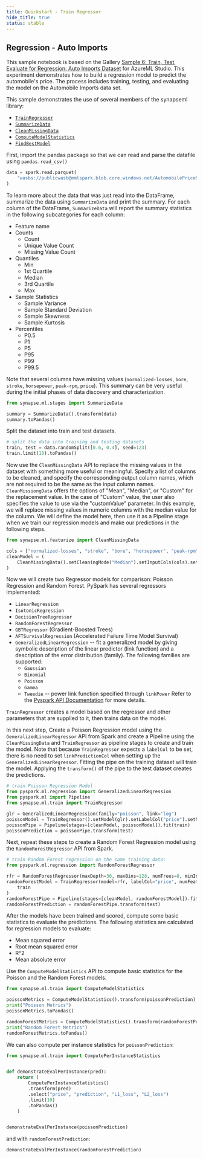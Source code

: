 ```yaml
---
title: Quickstart - Train Regressor
hide_title: true
status: stable
---
```

## Regression - Auto Imports

This sample notebook is based on the Gallery [Sample 6: Train, Test, Evaluate
for Regression: Auto Imports
Dataset](https://gallery.cortanaintelligence.com/Experiment/670fbfc40c4f44438bfe72e47432ae7a)
for AzureML Studio.  This experiment demonstrates how to build a regression
model to predict the automobile's price.  The process includes training, testing,
and evaluating the model on the Automobile Imports data set.

This sample demonstrates the use of several members of the synapseml library:
- [`TrainRegressor`
  ](https://mmlspark.blob.core.windows.net/docs/1.1.0/pyspark/synapse.ml.train.html?#module-synapse.ml.train.TrainRegressor)
- [`SummarizeData`
  ](https://mmlspark.blob.core.windows.net/docs/1.1.0/pyspark/synapse.ml.stages.html?#module-synapse.ml.stages.SummarizeData)
- [`CleanMissingData`
  ](https://mmlspark.blob.core.windows.net/docs/1.1.0/pyspark/synapse.ml.featurize.html?#module-synapse.ml.featurize.CleanMissingData)
- [`ComputeModelStatistics`
  ](https://mmlspark.blob.core.windows.net/docs/1.1.0/pyspark/synapse.ml.train.html?#module-synapse.ml.train.ComputeModelStatistics)
- [`FindBestModel`
  ](https://mmlspark.blob.core.windows.net/docs/1.1.0/pyspark/synapse.ml.automl.html?#module-synapse.ml.automl.FindBestModel)

First, import the pandas package so that we can read and parse the datafile
using `pandas.read_csv()`


```python
data = spark.read.parquet(
    "wasbs://publicwasb@mmlspark.blob.core.windows.net/AutomobilePriceRaw.parquet"
)
```

To learn more about the data that was just read into the DataFrame,
summarize the data using `SummarizeData` and print the summary.  For each
column of the DataFrame, `SummarizeData` will report the summary statistics
in the following subcategories for each column:
* Feature name
* Counts
  - Count
  - Unique Value Count
  - Missing Value Count
* Quantiles
  - Min
  - 1st Quartile
  - Median
  - 3rd Quartile
  - Max
* Sample Statistics
  - Sample Variance
  - Sample Standard Deviation
  - Sample Skewness
  - Sample Kurtosis
* Percentiles
  - P0.5
  - P1
  - P5
  - P95
  - P99
  - P99.5

Note that several columns have missing values (`normalized-losses`, `bore`,
`stroke`, `horsepower`, `peak-rpm`, `price`).  This summary can be very
useful during the initial phases of data discovery and characterization.


```python
from synapse.ml.stages import SummarizeData

summary = SummarizeData().transform(data)
summary.toPandas()
```

Split the dataset into train and test datasets.


```python
# split the data into training and testing datasets
train, test = data.randomSplit([0.6, 0.4], seed=123)
train.limit(10).toPandas()
```

Now use the `CleanMissingData` API to replace the missing values in the
dataset with something more useful or meaningful.  Specify a list of columns
to be cleaned, and specify the corresponding output column names, which are
not required to be the same as the input column names. `CleanMissiongData`
offers the options of "Mean", "Median", or "Custom" for the replacement
value.  In the case of "Custom" value, the user also specifies the value to
use via the "customValue" parameter.  In this example, we will replace
missing values in numeric columns with the median value for the column.  We
will define the model here, then use it as a Pipeline stage when we train our
regression models and make our predictions in the following steps.


```python
from synapse.ml.featurize import CleanMissingData

cols = ["normalized-losses", "stroke", "bore", "horsepower", "peak-rpm", "price"]
cleanModel = (
    CleanMissingData().setCleaningMode("Median").setInputCols(cols).setOutputCols(cols)
)
```

Now we will create two Regressor models for comparison: Poisson Regression
and Random Forest.  PySpark has several regressors implemented:
* `LinearRegression`
* `IsotonicRegression`
* `DecisionTreeRegressor`
* `RandomForestRegressor`
* `GBTRegressor` (Gradient-Boosted Trees)
* `AFTSurvivalRegression` (Accelerated Failure Time Model Survival)
* `GeneralizedLinearRegression` -- fit a generalized model by giving symbolic
  description of the linear predictor (link function) and a description of the
  error distribution (family).  The following families are supported:
  - `Gaussian`
  - `Binomial`
  - `Poisson`
  - `Gamma`
  - `Tweedie` -- power link function specified through `linkPower`
Refer to the
[Pyspark API Documentation](http://spark.apache.org/docs/latest/api/python/)
for more details.

`TrainRegressor` creates a model based on the regressor and other parameters
that are supplied to it, then trains data on the model.

In this next step, Create a Poisson Regression model using the
`GeneralizedLinearRegressor` API from Spark and create a Pipeline using the
`CleanMissingData` and `TrainRegressor` as pipeline stages to create and
train the model.  Note that because `TrainRegressor` expects a `labelCol` to
be set, there is no need to set `linkPredictionCol` when setting up the
`GeneralizedLinearRegressor`.  Fitting the pipe on the training dataset will
train the model.  Applying the `transform()` of the pipe to the test dataset
creates the predictions.


```python
# train Poisson Regression Model
from pyspark.ml.regression import GeneralizedLinearRegression
from pyspark.ml import Pipeline
from synapse.ml.train import TrainRegressor

glr = GeneralizedLinearRegression(family="poisson", link="log")
poissonModel = TrainRegressor().setModel(glr).setLabelCol("price").setNumFeatures(256)
poissonPipe = Pipeline(stages=[cleanModel, poissonModel]).fit(train)
poissonPrediction = poissonPipe.transform(test)
```

Next, repeat these steps to create a Random Forest Regression model using the
`RandomRorestRegressor` API from Spark.


```python
# train Random Forest regression on the same training data:
from pyspark.ml.regression import RandomForestRegressor

rfr = RandomForestRegressor(maxDepth=30, maxBins=128, numTrees=8, minInstancesPerNode=1)
randomForestModel = TrainRegressor(model=rfr, labelCol="price", numFeatures=256).fit(
    train
)
randomForestPipe = Pipeline(stages=[cleanModel, randomForestModel]).fit(train)
randomForestPrediction = randomForestPipe.transform(test)
```

After the models have been trained and scored, compute some basic statistics
to evaluate the predictions.  The following statistics are calculated for
regression models to evaluate:
* Mean squared error
* Root mean squared error
* R^2
* Mean absolute error

Use the `ComputeModelStatistics` API to compute basic statistics for
the Poisson and the Random Forest models.


```python
from synapse.ml.train import ComputeModelStatistics

poissonMetrics = ComputeModelStatistics().transform(poissonPrediction)
print("Poisson Metrics")
poissonMetrics.toPandas()
```


```python
randomForestMetrics = ComputeModelStatistics().transform(randomForestPrediction)
print("Random Forest Metrics")
randomForestMetrics.toPandas()
```

We can also compute per instance statistics for `poissonPrediction`:


```python
from synapse.ml.train import ComputePerInstanceStatistics


def demonstrateEvalPerInstance(pred):
    return (
        ComputePerInstanceStatistics()
        .transform(pred)
        .select("price", "prediction", "L1_loss", "L2_loss")
        .limit(10)
        .toPandas()
    )


demonstrateEvalPerInstance(poissonPrediction)
```

and with `randomForestPrediction`:


```python
demonstrateEvalPerInstance(randomForestPrediction)
```
